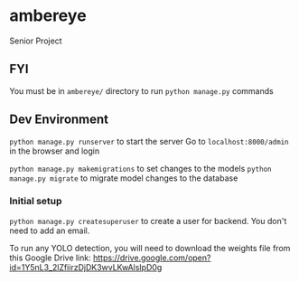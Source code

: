 # ambereye
Senior Project

## FYI
You must be in `ambereye/` directory to run `python manage.py` commands

## Dev Environment
`python manage.py runserver` to start the server
Go to `localhost:8000/admin` in the browser and login

`python manage.py makemigrations` to set changes to the models
`python manage.py migrate` to migrate model changes to the database

### Initial setup
`python manage.py createsuperuser` to create a user for backend.
You don't need to add an email.

To run any YOLO detection, you will need to download the weights file from this Google Drive link:
https://drive.google.com/open?id=1Y5nL3_2lZfiirzDjDK3wvLKwAlsIpD0g
